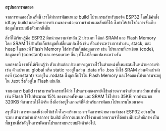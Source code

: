 __สรุปผลการทดลอง__

จากการทดลองในครั้งนี้ เราได้ทำการพัฒนาและ build โปรแกรมสำหรับบอร์ด ESP32 โดยใช้คำสั่ง idf.py build และศึกษาการทำงานของหน่วยความจำผ่านผลลัพธ์ที่ได้ ซึ่งทำให้เข้าใจถึงการจัดเก็บข้อมูลในระบบฝังตัวมากยิ่งขึ้น

สิ่งที่ได้เรียนรู้คือ ESP32 มีหน่วยความจำหลัก 2 ประเภท ได้แก่ SRAM และ Flash Memory โดย SRAM ใช้สำหรับเก็บข้อมูลที่เปลี่ยนแปลงได้ เช่น ตัวแปรระหว่างการทำงาน, stack, และ heap ในขณะที่ Flash Memory ใช้สำหรับเก็บข้อมูลถาวร เช่น โปรแกรมที่เราเขียน (code), ข้อมูลคงที่ (constant) และ resource อื่นๆ ที่ไม่เปลี่ยนแปลงระหว่างรัน

นอกจากนี้ เรายังได้เรียนรู้ว่า ตัวแปรแต่ละประเภทจะถูกวางไว้ในตำแหน่งที่เหมาะสมในหน่วยความจำ เช่น ตัวแปรแบบ global หรือ static จะอยู่ในส่วน .data หรือ .bss ซึ่งใช้ SRAM ส่วนตัวแปรค่าคงที่ (constant) จะอยู่ใน .rodata ซึ่งถูกเก็บไว้ใน Flash Memory และโค้ดของโปรแกรมจะอยู่ใน .text ซึ่งก็อยู่ใน Flash เช่นกัน

จากผลการ build เราสามารถวิเคราะห์ได้ว่า โปรแกรมของเรายังใช้หน่วยความจำเพียงบางส่วนเท่านั้น เช่น Flash ใช้ไปประมาณ 15% ของขนาดทั้งหมด และ SRAM ใช้ไปราว 35KB จากประมาณ 320KB ที่สามารถใช้ได้จริง ซึ่งถือว่าอยู่ในเกณฑ์ที่ดีสำหรับการพัฒนาโปรแกรมในอนาคต

สรุปได้ว่า การทดลองนี้ช่วยให้เข้าใจโครงสร้างและการจัดการหน่วยความจำของ ESP32 อย่างเป็นระบบ สามารถอ่านค่าจากการ build เพื่อวางแผนการใช้งานหน่วยความจำได้อย่างมีประสิทธิภาพ เป็นพื้นฐานที่สำคัญในการพัฒนาโปรแกรมบนระบบฝังตัวต่อไป.